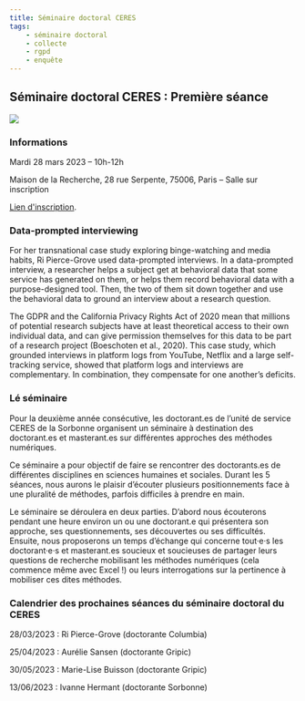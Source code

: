 ```yaml
---
title: Séminaire doctoral CERES 
tags: 
    - séminaire doctoral
    - collecte
    - rgpd
    - enquête
---
```


## Séminaire doctoral CERES : Première séance

![](netflix_stockpick.png)

### Informations

Mardi 28 mars 2023 – 10h-12h

Maison de la Recherche, 28 rue Serpente, 75006, Paris – Salle sur inscription

[Lien d'inscription](https://framaforms.org/participation-au-seminaire-doctoral-ceres-1676543193).

### Data-prompted interviewing

For her transnational case study exploring  binge-watching and media habits, Ri Pierce-Grove used data-prompted interviews. In a data-prompted interview, a researcher helps a subject get at behavioral data that some service has generated on them, or helps them record behavioral data with a purpose-designed tool. Then, the two of them sit down together and use the behavioral data to ground an interview about a research question. 

The GDPR and the California Privacy Rights Act of 2020 mean that millions of potential research subjects have at least theoretical access to their own individual data, and can give permission themselves for this data to be part of a research project (Boeschoten et al., 2020). This case study, which grounded interviews in platform logs from YouTube, Netflix and a large self-tracking service, showed that platform logs and interviews are complementary. In combination, they compensate for one another’s deficits.

### Lé séminaire

Pour la deuxième année consécutive, les doctorant.es de l’unité de service CERES de la Sorbonne organisent un séminaire à destination des doctorant.es et masterant.es sur différentes approches des méthodes numériques.

Ce séminaire a pour objectif de faire se rencontrer des doctorants.es de différentes disciplines en sciences humaines et sociales. Durant les 5 séances, nous aurons le plaisir d’écouter plusieurs positionnements face à une pluralité de méthodes, parfois difficiles à prendre en main.

Le séminaire se déroulera en deux parties. D’abord nous écouterons pendant une heure environ un ou une doctorant.e qui présentera son approche, ses questionnements, ses découvertes ou ses difficultés. Ensuite, nous proposerons un temps d’échange qui concerne tout·e·s les doctorant·e·s et masterant.es soucieux et soucieuses de partager leurs questions de recherche mobilisant les méthodes numériques (cela commence même avec Excel !) ou leurs interrogations sur la pertinence à mobiliser ces dites méthodes.

### Calendrier des prochaines séances du séminaire doctoral du CERES

28/03/2023 : Ri Pierce-Grove (doctorante Columbia)

25/04/2023 : Aurélie Sansen (doctorante Gripic)

30/05/2023 : Marie-Lise Buisson (doctorante Gripic)

13/06/2023 : Ivanne Hermant (doctorante Sorbonne)

